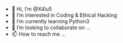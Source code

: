 - 👋 Hi, I’m @X4lu5
- 👀 I’m interested in Coding & Ethical Hacking
- 🌱 I’m currently learning Python3
- 💞️ I’m looking to collaborate on ...
- 📫 How to reach me ...

<!---
X4lu5/X4lu5 is a ✨ special ✨ repository because its `README.md` (this file) appears on your GitHub profile.
You can click the Preview link to take a look at your changes.
--->
